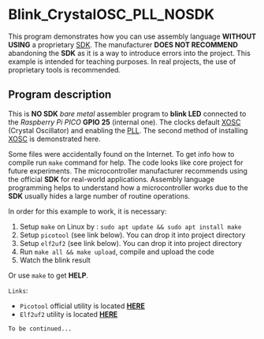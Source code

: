 Blink_CrystalOSC_PLL_NOSDK
==========================
This program demonstrates how you can use assembly language **WITHOUT USING** a proprietary [SDK][picosdk]. The manufacturer **DOES NOT RECOMMEND** abandoning the **SDK** as it is a way to introduce errors into the project. This example is intended for teaching purposes. In real projects, the use of proprietary tools is recommended.

Program description
-------------------
This is **NO SDK** *bare metal* assembler program to **blink LED** connected to the *Raspberry Pi PICO* **GPIO 25** (internal one).
The clocks default [XOSC][xosc] (Crystal Oscillator) and enabling the [PLL][pll].
The second method of installing [XOSC][xosc] is demonstrated here.

Some files were accidentally found on the Internet. To get info how to compile run `make` command for help. The code looks like core project for future experiments. The microcontroller manufacturer recommends using the official **SDK** for real-world applications.
Assembly language programming helps to understand how a microcontroller works due to the **SDK** usually hides a large number of routine operations.

In order for this example to work, it is necessary:
1. Setup `make` on Linux by : `sudo apt update && sudo apt install make`
2. Setup `picotool` (see link below). You can drop it into project directory
3. Setup `elf2uf2` (see link below). You can drop it into project directory
4. Run `make all && make upload`, compile and upload the code
5. Watch the blink result

Or use `make` to get **HELP**.

`Links`:
* `Picotool` official utility is located **[HERE][picotool]**
* `Elf2uf2`  utility is located **[HERE][elf2uf2]**

`To be continued...`

[picosdk]:https://github.com/raspberrypi/pico-sdk.git
[xosc]:https://en.wikipedia.org/wiki/Crystal_oscillator
[pll]:https://en.wikipedia.org/wiki/Phase-locked_loop
[picotool]:https://github.com/raspberrypi/picotool.git
[elf2uf2]:https://github.com/rej696/elf2uf2.git
